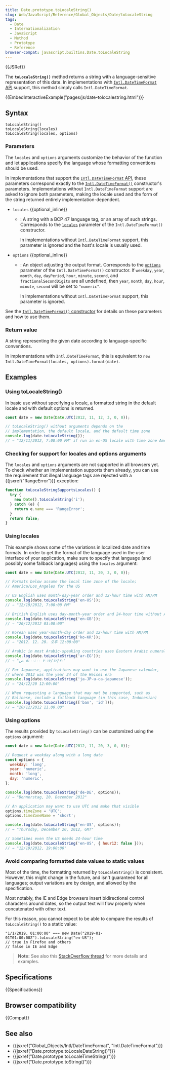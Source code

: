 ```yaml
---
title: Date.prototype.toLocaleString()
slug: Web/JavaScript/Reference/Global_Objects/Date/toLocaleString
tags:
  - Date
  - Internationalization
  - JavaScript
  - Method
  - Prototype
  - Reference
browser-compat: javascript.builtins.Date.toLocaleString
---
```


{{JSRef}}

The **`toLocaleString()`** method returns a string with a language-sensitive representation of this date. In implementations with [`Intl.DateTimeFormat` API](/en-US/docs/Web/JavaScript/Reference/Global_Objects/Intl/DateTimeFormat) support, this method simply calls `Intl.DateTimeFormat`.

{{EmbedInteractiveExample("pages/js/date-tolocalestring.html")}}

## Syntax

```js-nolint
toLocaleString()
toLocaleString(locales)
toLocaleString(locales, options)
```

### Parameters

The `locales` and `options` arguments customize the behavior of the function and let applications specify the language whose formatting conventions should be used.

In implementations that support the [`Intl.DateTimeFormat` API](/en-US/docs/Web/JavaScript/Reference/Global_Objects/Intl/DateTimeFormat), these parameters correspond exactly to the [`Intl.DateTimeFormat()`](/en-US/docs/Web/JavaScript/Reference/Global_Objects/Intl/DateTimeFormat/DateTimeFormat) constructor's parameters. Implementations without `Intl.DateTimeFormat` support are asked to ignore both parameters, making the locale used and the form of the string returned entirely implementation-dependent.

- `locales` {{optional_inline}}

  - : A string with a BCP 47 language tag, or an array of such strings. Corresponds to the [`locales`](/en-US/docs/Web/JavaScript/Reference/Global_Objects/Intl/DateTimeFormat/DateTimeFormat#locales) parameter of the `Intl.DateTimeFormat()` constructor.

    In implementations without `Intl.DateTimeFormat` support, this parameter is ignored and the host's locale is usually used.

- `options` {{optional_inline}}

  - : An object adjusting the output format. Corresponds to the [`options`](/en-US/docs/Web/JavaScript/Reference/Global_Objects/Intl/DateTimeFormat/DateTimeFormat#options) parameter of the `Intl.DateTimeFormat()` constructor. If `weekday`, `year`, `month`, `day`, `dayPeriod`, `hour`, `minute`, `second`, and `fractionalSecondDigits` are all undefined, then `year`, `month`, `day`, `hour`, `minute`, `second` will be set to `"numeric"`.

    In implementations without `Intl.DateTimeFormat` support, this parameter is ignored.

See the [`Intl.DateTimeFormat()` constructor](/en-US/docs/Web/JavaScript/Reference/Global_Objects/Intl/DateTimeFormat/DateTimeFormat) for details on these parameters and how to use them.

### Return value

A string representing the given date according to language-specific conventions.

In implementations with `Intl.DateTimeFormat`, this is equivalent to `new Intl.DateTimeFormat(locales, options).format(date)`.

## Examples

### Using toLocaleString()

In basic use without specifying a locale, a formatted string in the default locale and
with default options is returned.

```js
const date = new Date(Date.UTC(2012, 11, 12, 3, 0, 0));

// toLocaleString() without arguments depends on the
// implementation, the default locale, and the default time zone
console.log(date.toLocaleString());
// → "12/11/2012, 7:00:00 PM" if run in en-US locale with time zone America/Los_Angeles
```

### Checking for support for locales and options arguments

The `locales` and `options` arguments are
not supported in all browsers yet. To check whether an implementation supports them
already, you can use the requirement that illegal language tags are rejected with a
{{jsxref("RangeError")}} exception:

```js
function toLocaleStringSupportsLocales() {
  try {
    new Date().toLocaleString('i');
  } catch (e) {
    return e.name === 'RangeError';
  }
  return false;
}
```

### Using locales

This example shows some of the variations in localized date and time formats. In order
to get the format of the language used in the user interface of your application, make
sure to specify that language (and possibly some fallback languages) using the
`locales` argument:

```js
const date = new Date(Date.UTC(2012, 11, 20, 3, 0, 0));

// Formats below assume the local time zone of the locale;
// America/Los_Angeles for the US

// US English uses month-day-year order and 12-hour time with AM/PM
console.log(date.toLocaleString('en-US'));
// → "12/19/2012, 7:00:00 PM"

// British English uses day-month-year order and 24-hour time without AM/PM
console.log(date.toLocaleString('en-GB'));
// → "20/12/2012 03:00:00"

// Korean uses year-month-day order and 12-hour time with AM/PM
console.log(date.toLocaleString('ko-KR'));
// → "2012. 12. 20. 오후 12:00:00"

// Arabic in most Arabic-speaking countries uses Eastern Arabic numerals
console.log(date.toLocaleString('ar-EG'));
// → "٢٠‏/١٢‏/٢٠١٢ ٥:٠٠:٠٠ ص"

// For Japanese, applications may want to use the Japanese calendar,
// where 2012 was the year 24 of the Heisei era
console.log(date.toLocaleString('ja-JP-u-ca-japanese'));
// → "24/12/20 12:00:00"

// When requesting a language that may not be supported, such as
// Balinese, include a fallback language (in this case, Indonesian)
console.log(date.toLocaleString(['ban', 'id']));
// → "20/12/2012 11.00.00"
```

### Using options

The results provided by `toLocaleString()` can be customized using the
`options` argument:

```js
const date = new Date(Date.UTC(2012, 11, 20, 3, 0, 0));

// Request a weekday along with a long date
const options = {
  weekday: 'long',
  year: 'numeric',
  month: 'long',
  day: 'numeric',
};

console.log(date.toLocaleString('de-DE', options));
// → "Donnerstag, 20. Dezember 2012"

// An application may want to use UTC and make that visible
options.timeZone = 'UTC';
options.timeZoneName = 'short';

console.log(date.toLocaleString('en-US', options));
// → "Thursday, December 20, 2012, GMT"

// Sometimes even the US needs 24-hour time
console.log(date.toLocaleString('en-US', { hour12: false }));
// → "12/19/2012, 19:00:00"
```

### Avoid comparing formatted date values to static values

Most of the time, the formatting returned by `toLocaleString()` is
consistent. However, this might change in the future, and isn't guaranteed for all
languages; output variations are by design, and allowed by the specification.

Most notably, the IE and Edge browsers insert bidirectional control characters around
dates, so the output text will flow properly when concatenated with other text.

For this reason, you cannot expect to be able to compare the results of
`toLocaleString()` to a static value:

```js-nolint example-bad
"1/1/2019, 01:00:00" === new Date("2019-01-01T01:00:00Z").toLocaleString("en-US");
// true in Firefox and others
// false in IE and Edge
```

> **Note:** See also this
> [StackOverflow thread](https://stackoverflow.com/questions/25574963/ies-tolocalestring-has-strange-characters-in-results)
> for more details and examples.

## Specifications

{{Specifications}}

## Browser compatibility

{{Compat}}

## See also

- {{jsxref("Global_Objects/Intl/DateTimeFormat", "Intl.DateTimeFormat")}}
- {{jsxref("Date.prototype.toLocaleDateString()")}}
- {{jsxref("Date.prototype.toLocaleTimeString()")}}
- {{jsxref("Date.prototype.toString()")}}
